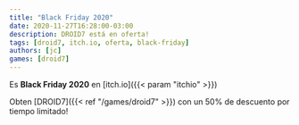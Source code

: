 ```yaml
---
title: "Black Friday 2020"
date: 2020-11-27T16:28:00-03:00
description: DROID7 está en oferta!
tags: [droid7, itch.io, oferta, black-friday]
authors: [jc]
games: [droid7]
---
```


Es **Black Friday 2020** en [itch.io]({{< param "itchio" >}})

Obten [DROID7]({{< ref "/games/droid7" >}}) con un 50% de descuento por tiempo limitado!
